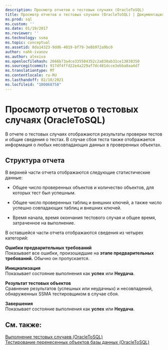 ```yaml
---
description: Просмотр отчетов о тестовых случаях (OracleToSQL)
title: Просмотр отчетов о тестовых случаях (OracleToSQL) | Документация Майкрософт
ms.prod: sql
ms.custom: ''
ms.date: 01/19/2017
ms.reviewer: ''
ms.technology: ssma
ms.topic: conceptual
ms.assetid: 8da14323-9dd6-4019-bf79-3e8b972a9bc0
author: nahk-ivanov
ms.author: alexiva
ms.openlocfilehash: 2666b73a4ce335504352c2a838ab31ce13838350
ms.sourcegitcommit: 917df4ffd22e4a229af7dc481dcce3ebba0aa4d7
ms.translationtype: MT
ms.contentlocale: ru-RU
ms.lasthandoff: 02/10/2021
ms.locfileid: "100068758"
---
```

# <a name="viewing-test-case-reports-oracletosql"></a>Просмотр отчетов о тестовых случаях (OracleToSQL)
В отчете о тестовых случаях отображаются результаты проверки тестов и общие сведения о тестах. В случае сбоя теста также отображается информация о любых несовпадающих данных в проверенных объектах.  
  
## <a name="report-structure"></a>Структура отчета  
В верхней части отчета отображаются следующие статистические данные:  
  
-   Общее число проверенных объектов и количество объектов, для которых тест был успешным.  
  
-   Общее число проверенных таблиц и внешних ключей, а также число успешно совпадающих таблиц и внешних ключей.  
  
-   Время начала, время окончания тестового случая и общее время, затраченное на выполнение.  
  
В оставшейся части отчета отображаются сведения из четырех категорий:  
  
**Ошибки предварительных требований**  
Показывает все ошибки, произошедшие на **этапе предварительных требований.** Обычно он пропускается.  
  
**Инициализация**  
Показывает состояние выполнения как **успех** или **Неудача**.  
  
**Результат тестовых объектов**  
Сравнение результатов (успешных или неудачных) и несовпадений, обнаруженных SSMA тестировщиком в случае сбоя.  
  
**Завершения**  
Показывает состояние выполнения как **успех** или **Неудача**.  
  
## <a name="see-also"></a>См. также:  
[Выполнение тестовых случаев &#40;OracleToSQL&#41;](../../ssma/oracle/running-test-cases-oracletosql.md)  
[Тестирование перенесенных объектов базы данных &#40;OracleToSQL&#41;](../../ssma/oracle/testing-migrated-database-objects-oracletosql.md)  
  
